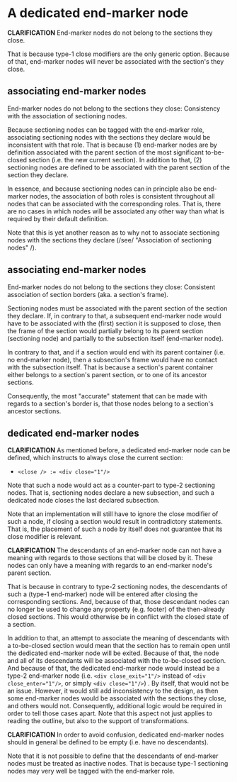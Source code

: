 
<!-- ======================================================================= -->
# A dedicated end-marker node

**CLARIFICATION**
End-marker nodes do not belong to the sections they close.

That is because type-1 close modifiers are the only generic option. Because of
that, end-marker nodes will never be associated with the section's they close.

<!-- ======================================================================= -->
## associating end-marker nodes

End-marker nodes do not belong to the sections they close:
Consistency with the association of sectioning nodes.

Because sectioning nodes can be tagged with the end-marker role, associating
sectioning nodes with the sections they declare would be inconsistent with that
role. That is because (1) end-marker nodes are by definition associated with
the parent section of the most significant to-be-closed section (i.e. the new
current section). In addition to that, (2) sectioning nodes are defined to be
associated with the parent section of the section they declare.

In essence, and because sectioning nodes can in principle also be end-marker
nodes, the association of both roles is consistent throughout all nodes that
can be associated with the corresponding roles. That is, there are no cases
in which nodes will be associated any other way than what is required by their
default definition.

Note that this is yet another reason as to why not to associate sectioning nodes
with the sections they declare (/see/ "Association of sectioning nodes" /).

<!-- ======================================================================= -->
## associating end-marker nodes

End-marker nodes do not belong to the sections they close:
Consistent association of section borders (aka. a section's frame).

Sectioning nodes must be associated with the parent section of the section they
declare. If, in contrary to that, a subsequent end-marker node would have to be
associated with the (first) section it is supposed to close, then the frame of
the section would partially belong to its parent section (sectioning node) and
partially to the subsection itself (end-marker node).

In contrary to that, and if a section would end with its parent container (i.e.
no end-marker node), then a subsection's frame would have no contact with the
subsection itself. That is because a section's parent container either belongs
to a section's parent section, or to one of its ancestor sections.

Consequently, the most "accurate" statement that can be made with regards to a
section's border is, that those nodes belong to a section's ancestor sections.

<!-- ======================================================================= -->
## dedicated end-marker nodes

**CLARIFICATION**
As mentioned before, a dedicated end-marker node can be defined, which
instructs to always close the current section:

* `<close /> := <div close="1"/>`

Note that such a node would act as a counter-part to type-2 sectioning nodes.
That is, sectioning nodes declare a new subsection, and such a dedicated node
closes the last declared subsection.

Note that an implementation will still have to ignore the close modifier of
such a node, if closing a section would result in contradictory statements.
That is, the placement of such a node by itself does not guarantee that its
close modifier is relevant.

**CLARIFICATION**
The descendants of an end-marker node can not have a meaning with regards to
those sections that will be closed by it. These nodes can only have a meaning
with regards to an end-marker node's parent section.

That is because in contrary to type-2 sectioning nodes, the descendants of
such a (type-1 end-marker) node will be entered after closing the corresponding
sections. And, because of that, those descendant nodes can no longer be used
to change any property (e.g. footer) of the then-already closed sections. This
would otherwise be in conflict with the closed state of a section.

In addition to that, an attempt to associate the meaning of descendants with a
to-be-closed section would mean that the section has to remain open until the
dedicated end-marker node will be exited. Because of that, the node and all of
its descendants will be associated with the to-be-closed section. And because
of that, the dedicated end-marker node would instead be a type-2 end-marker
node (i.e. `<div close_exit="1"/>` instead of `<div close_enter="1"/>`, or
simply `<div close="1"/>`) . By itself, that would not be an issue. However, it
would still add inconsistency to the design, as then some end-marker nodes would
be associated with the sections they close, and others would not. Consequently,
additional logic would be required in order to tell those cases apart. Note that
this aspect not just applies to reading the outline, but also to the support of
transformations.

**CLARIFICATION**
In order to avoid confusion, dedicated end-marker nodes should in general be
defined to be empty (i.e. have no descendants).

Note that it is not possible to define that the descendants of end-marker nodes
must be treated as inactive nodes. That is because type-1 sectioning nodes may
very well be tagged with the end-marker role.

